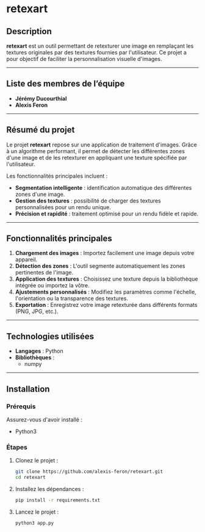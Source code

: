 # retexart

## Description

**retexart** est un outil permettant de retexturer une image en remplaçant les textures originales par des textures fournies par l'utilisateur. Ce projet a pour objectif de faciliter la personnalisation visuelle d'images.

---

## Liste des membres de l’équipe

- **Jérémy Ducourthial**
- **Alexis Feron**

---

## Résumé du projet

Le projet **retexart** repose sur une application de traitement d'images. Grâce à un algorithme performant, il permet de détecter les différentes zones d'une image et de les retexturer en appliquant une texture spécifiée par l'utilisateur. 

Les fonctionnalités principales incluent :
- **Segmentation intelligente** : identification automatique des différentes zones d'une image.
- **Gestion des textures** : possibilité de charger des textures personnalisées pour un rendu unique.
- **Précision et rapidité** : traitement optimisé pour un rendu fidèle et rapide.

---

## Fonctionnalités principales

1. **Chargement des images** : Importez facilement une image depuis votre appareil.
2. **Détection des zones** : L'outil segmente automatiquement les zones pertinentes de l'image.
3. **Application des textures** : Choisissez une texture depuis la bibliothèque intégrée ou importez la vôtre.
4. **Ajustements personnalisés** : Modifiez les paramètres comme l'échelle, l'orientation ou la transparence des textures.
5. **Exportation** : Enregistrez votre image retexturée dans différents formats (PNG, JPG, etc.).

---

## Technologies utilisées

- **Langages** : Python
- **Bibliothèques** :
  - numpy

---

## Installation

### Prérequis

Assurez-vous d'avoir installé :
- Python3

### Étapes

1. Clonez le projet :
   ```bash
   git clone https://github.com/alexis-feron/retexart.git
   cd retexart
   ```

2. Installez les dépendances :
    ```bash
    pip install -r requirements.txt
    ```

3. Lancez le projet :
    ```bash
    python3 app.py
    ```